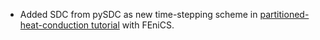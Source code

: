 - Added SDC from pySDC as new time-stepping scheme in [partitioned-heat-conduction tutorial](https://precice.org/tutorials-partitioned-heat-conduction.html) with FEniCS.